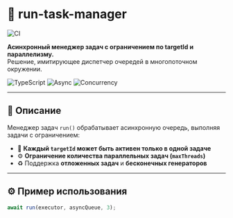 # 🧵 run-task-manager

![CI](https://github.com/ZhannaAV/run-task-manager/actions/workflows/ci.yml/badge.svg)

**Асинхронный менеджер задач с ограничением по targetId и параллелизму.**  
Решение, имитирующее диспетчер очередей в многопоточном окружении.

![TypeScript](https://img.shields.io/badge/-TypeScript-3178C6?style=flat&logo=typescript&logoColor=white)
![Async](https://img.shields.io/badge/-Async/Await-blueviolet?style=flat)
![Concurrency](https://img.shields.io/badge/-Concurrency-lightgreen?style=flat)

---

## 📌 Описание

Менеджер задач `run()` обрабатывает асинхронную очередь, выполняя задачи с ограничением:

- 🧠 **Каждый `targetId` может быть активен только в одной задаче**
- ⚙️ **Ограничение количества параллельных задач (`maxThreads`)**
- ♻️ Поддержка **отложенных задач** и **бесконечных генераторов**

---

## ⚙️ Пример использования

```ts
await run(executor, asyncQueue, 3);

